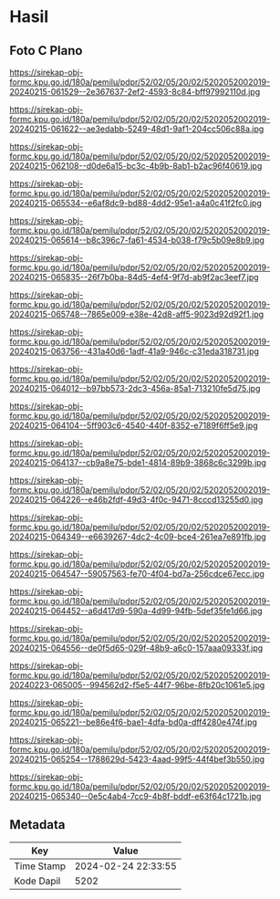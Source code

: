 # Hasil

## Foto C Plano

https://sirekap-obj-formc.kpu.go.id/180a/pemilu/pdpr/52/02/05/20/02/5202052002019-20240215-061529--2e367637-2ef2-4593-8c84-bff97992110d.jpg

https://sirekap-obj-formc.kpu.go.id/180a/pemilu/pdpr/52/02/05/20/02/5202052002019-20240215-061622--ae3edabb-5249-48d1-9af1-204cc506c88a.jpg

https://sirekap-obj-formc.kpu.go.id/180a/pemilu/pdpr/52/02/05/20/02/5202052002019-20240215-062108--d0de6a15-bc3c-4b9b-8ab1-b2ac96f40619.jpg

https://sirekap-obj-formc.kpu.go.id/180a/pemilu/pdpr/52/02/05/20/02/5202052002019-20240215-065534--e6af8dc9-bd88-4dd2-95e1-a4a0c41f2fc0.jpg

https://sirekap-obj-formc.kpu.go.id/180a/pemilu/pdpr/52/02/05/20/02/5202052002019-20240215-065614--b8c396c7-fa61-4534-b038-f79c5b09e8b9.jpg

https://sirekap-obj-formc.kpu.go.id/180a/pemilu/pdpr/52/02/05/20/02/5202052002019-20240215-065835--26f7b0ba-84d5-4ef4-9f7d-ab9f2ac3eef7.jpg

https://sirekap-obj-formc.kpu.go.id/180a/pemilu/pdpr/52/02/05/20/02/5202052002019-20240215-065748--7865e009-e38e-42d8-aff5-9023d92d92f1.jpg

https://sirekap-obj-formc.kpu.go.id/180a/pemilu/pdpr/52/02/05/20/02/5202052002019-20240215-063756--431a40d6-1adf-41a9-946c-c31eda318731.jpg

https://sirekap-obj-formc.kpu.go.id/180a/pemilu/pdpr/52/02/05/20/02/5202052002019-20240215-064012--b97bb573-2dc3-456a-85a1-713210fe5d75.jpg

https://sirekap-obj-formc.kpu.go.id/180a/pemilu/pdpr/52/02/05/20/02/5202052002019-20240215-064104--5ff903c6-4540-440f-8352-e7189f6ff5e9.jpg

https://sirekap-obj-formc.kpu.go.id/180a/pemilu/pdpr/52/02/05/20/02/5202052002019-20240215-064137--cb9a8e75-bde1-4814-89b9-3868c6c3299b.jpg

https://sirekap-obj-formc.kpu.go.id/180a/pemilu/pdpr/52/02/05/20/02/5202052002019-20240215-064226--e46b2fdf-49d3-4f0c-9471-8cccd13255d0.jpg

https://sirekap-obj-formc.kpu.go.id/180a/pemilu/pdpr/52/02/05/20/02/5202052002019-20240215-064349--e6639267-4dc2-4c09-bce4-261ea7e891fb.jpg

https://sirekap-obj-formc.kpu.go.id/180a/pemilu/pdpr/52/02/05/20/02/5202052002019-20240215-064547--59057563-fe70-4f04-bd7a-256cdce67ecc.jpg

https://sirekap-obj-formc.kpu.go.id/180a/pemilu/pdpr/52/02/05/20/02/5202052002019-20240215-064452--a6d417d9-590a-4d99-94fb-5def35fe1d66.jpg

https://sirekap-obj-formc.kpu.go.id/180a/pemilu/pdpr/52/02/05/20/02/5202052002019-20240215-064556--de0f5d65-029f-48b9-a6c0-157aaa09333f.jpg

https://sirekap-obj-formc.kpu.go.id/180a/pemilu/pdpr/52/02/05/20/02/5202052002019-20240223-065005--994562d2-f5e5-44f7-96be-8fb20c1061e5.jpg

https://sirekap-obj-formc.kpu.go.id/180a/pemilu/pdpr/52/02/05/20/02/5202052002019-20240215-065221--be86e4f6-bae1-4dfa-bd0a-dff4280e474f.jpg

https://sirekap-obj-formc.kpu.go.id/180a/pemilu/pdpr/52/02/05/20/02/5202052002019-20240215-065254--1788629d-5423-4aad-99f5-44f4bef3b550.jpg

https://sirekap-obj-formc.kpu.go.id/180a/pemilu/pdpr/52/02/05/20/02/5202052002019-20240215-065340--0e5c4ab4-7cc9-4b8f-bddf-e63f64c1721b.jpg


## Metadata

| Key        | Value               |
| ---------- | ------------------- |
| Time Stamp | 2024-02-24 22:33:55 |
| Kode Dapil | 5202                |



